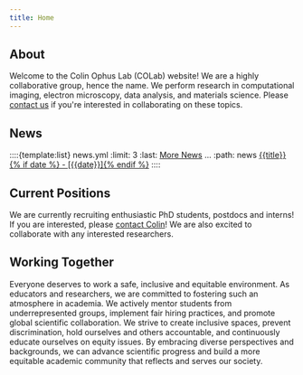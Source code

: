 ```yaml
---
title: Home
---
```


## About

Welcome to the Colin Ophus Lab (COLab) website! We are a highly collaborative group, hence the name. We perform research in computational imaging, electron microscopy, data analysis, and materials science. Please [contact us](mailto:cophus@stanford.edu) if you're interested in collaborating on these topics.


## News

::::{template:list} news.yml
:limit: 3
:last: [More News](/news) ...
:path: news
[{{title}}{% if date %} - [{{date}}]{% endif %}]({{url}})
::::



## Current Positions

We are currently recruiting enthusiastic PhD students, postdocs and interns! If you are interested, please [contact Colin](mailto:cophus@stanford.edu)! We are also excited to collaborate with any interested researchers.



## Working Together

Everyone deserves to work a safe, inclusive and equitable environment. As educators and researchers, we are committed to fostering such an atmosphere in academia. We actively mentor students from underrepresented groups, implement fair hiring practices, and promote global scientific collaboration. We strive to create inclusive spaces, prevent discrimination, hold ourselves and others accountable, and continuously educate ourselves on equity issues. By embracing diverse perspectives and backgrounds, we can advance scientific progress and build a more equitable academic community that reflects and serves our society.

